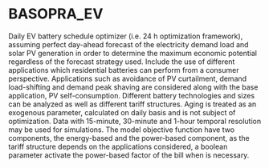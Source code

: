 # BASOPRA_EV
Daily EV battery schedule optimizer (i.e. 24 h optimization framework), assuming perfect day-ahead forecast of the electricity demand load and solar PV generation in order to determine the maximum economic potential regardless of the forecast strategy used. Include the use of different applications which residential batteries can perform from a consumer perspective. Applications such as avoidance of PV curtailment, demand load-shifting and demand peak shaving are considered along with the base application, PV self-consumption. Different battery technologies and sizes can be analyzed as well as different tariff structures. Aging is treated as an exogenous parameter, calculated on daily basis and is not subject of optimization. Data with 15-minute, 30-minute and 1-hour temporal resolution may be used for simulations. The model objective function have two components, the energy-based and the power-based component, as the tariff structure depends on the applications considered, a boolean parameter activate the power-based factor of the bill when is necessary.

